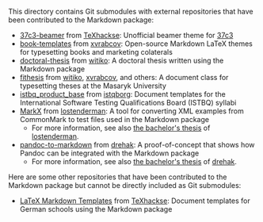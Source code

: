This directory contains Git submodules with external repositories that have
been contributed to the Markdown package:

- [37c3-beamer][] from [TeXhackse][]: Unofficial beamer theme for [37c3][]
- [book-templates][] from [xvrabcov][]: Open-source Markdown LaTeX themes for typesetting books and marketing colaterals
- [doctoral-thesis][] from [witiko][]: A doctoral thesis written using the Markdown package
- [fithesis][] from [witiko][], [xvrabcov][], and others: A document class for typesetting theses at the Masaryk University
- [istbq_product_base][] from [istqborg][]: Document templates for the International Software Testing Qualifications Board (ISTBQ) syllabi
- [MarkX][] from [lostenderman][]: A tool for converting XML examples from CommonMark to test files used in the Markdown package
  - For more information, see also [the bachelor's thesis][thesis-r7z7l] of [lostenderman][].
- [pandoc-to-markdown][] from [drehak][]: A proof-of-concept that shows how Pandoc can be integrated with the Markdown package
  - For more information, see also [the bachelor's thesis][thesis-umhg5] of [drehak][].

 [37c3]: https://media.ccc.de/c/37c3
 [37c3-beamer]: https://github.com/TeXhackse/37c3-beamer
 [book-templates]: https://github.com/xvrabcov/md-templates
 [doctoral-thesis]: https://github.com/witiko/doctoral-thesis
 [fithesis]: https://gitlab.fi.muni.cz/external_relations/document_templates/fithesis
 [istbq_product_base]: https://github.com/istqborg/istqb_product_base
 [MarkX]: https://github.com/lostenderman/MarkX
 [pandoc-to-markdown]: https://github.com/drehak/pandoc-to-markdown

 [thesis-r7z7l]: https://is.muni.cz/th/r7z7l/?lang=en "An implementation of the CommonMark standard into the Markdown package for TeX"
 [thesis-umhg5]: https://is.muni.cz/th/umhg5/?lang=en "Generic TeX Writer for the Pandoc Document Converter"

Here are some other repositories that have been contributed to the Markdown
package but cannot be directly included as Git submodules:

- [LaTeX Markdown Templates][l4070] from [TeXhackse][]: Document templates for German schools using the Markdown package

 [l4070]: https://gitlab.com/l4070

 [drehak]: https://github.com/drehak
 [istqborg]: https://github.com/istqborg
 [lostenderman]: https://github.com/lostenderman
 [TeXhackse]: https://github.com/TeXhackse
 [witiko]: https://github.com/witiko
 [xvrabcov]: https://github.com/xvrabcov
